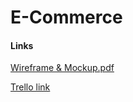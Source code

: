 # E-Commerce


<h4> Links</h4>


[Wireframe & Mockup.pdf](https://www.figma.com/file/K3sv2t5CN9mGueMaUWF0rJ/Untitled?node-id=0%3A1)

[Trello link](https://trello.com/b/cLlSgyR4/e-commerce-wordpress-project)

